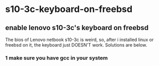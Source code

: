 # s10-3c-keyboard-on-freebsd
enable lenovo s10-3c's keyboard on freebsd 
------------------

The bios of Lenovo netbook s10-3c is weird, so, after i installed linux or freebsd on it, the keyboard just DOESN'T work.
Solutions are below.

### 1 make sure you have gcc in your system








